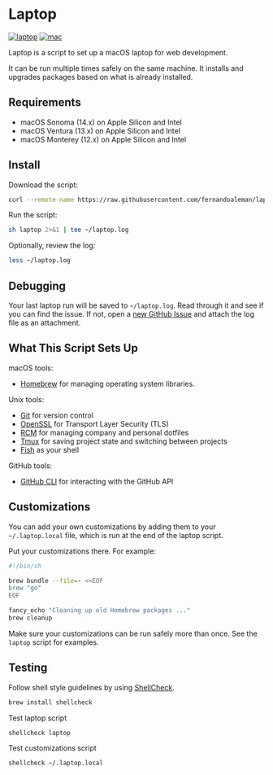 # Laptop

[![laptop](https://github.com/fernandoaleman/laptop/actions/workflows/test.yml/badge.svg)](https://github.com/fernandoaleman/laptop/actions/workflows/test.yml)
[![mac](https://github.com/fernandoaleman/laptop/actions/workflows/test.yml/badge.svg)](https://github.com/fernandoaleman/laptop/actions/workflows/test.yml)

Laptop is a script to set up a macOS laptop for web development.

It can be run multiple times safely on the same machine. It installs and
upgrades packages based on what is already installed.

## Requirements

* macOS Sonoma (14.x) on Apple Silicon and Intel
* macOS Ventura (13.x) on Apple Silicon and Intel
* macOS Monterey (12.x) on Apple Silicon and Intel

## Install

Download the script:

```sh
curl --remote-name https://raw.githubusercontent.com/fernandoaleman/laptop/master/laptop
```

Run the script:

```sh
sh laptop 2>&1 | tee ~/laptop.log
```

Optionally, review the log:

```sh
less ~/laptop.log
```

## Debugging

Your last laptop run will be saved to `~/laptop.log`. Read through it and see if
you can find the issue. If not, open a [new GitHub
Issue](https://github.com/fernandoaleman/laptop/issues/new) and attach the log file
as an attachment.

## What This Script Sets Up

macOS tools:

* [Homebrew] for managing operating system libraries.

[Homebrew]: http://brew.sh/

Unix tools:

* [Git] for version control
* [OpenSSL] for Transport Layer Security (TLS)
* [RCM] for managing company and personal dotfiles
* [Tmux] for saving project state and switching between projects
* [Fish] as your shell

[Git]: https://git-scm.com/
[OpenSSL]: https://www.openssl.org/
[RCM]: https://github.com/thoughtbot/rcm
[Tmux]: https://tmux.github.io/
[Fish]: https://www.fishshell.com/

GitHub tools:

* [GitHub CLI] for interacting with the GitHub API

[GitHub CLI]: https://cli.github.com/

## Customizations

You can add your own customizations by adding them to your `~/.laptop.local`
file, which is run at the end of the laptop script.

Put your customizations there.
For example:

```sh
#!/bin/sh

brew bundle --file=- <<EOF
brew "go"
EOF

fancy_echo "Cleaning up old Homebrew packages ..."
brew cleanup
```

Make sure your customizations can be run safely more than once.
See the `laptop` script for examples.

## Testing

Follow shell style guidelines by using [ShellCheck].

```sh
brew install shellcheck
```

[ShellCheck]: https://www.shellcheck.net/about.html

Test laptop script

```sh
shellcheck laptop
```

Test customizations script

```sh
shellcheck ~/.laptop.local
```
